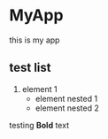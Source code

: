 # MyApp
this is my app

## test list
1. element 1
    - element nested 1 
    - element nested 2


testing **Bold** text